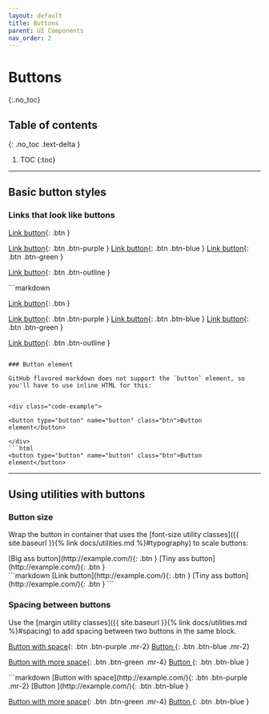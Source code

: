 ```yaml
---
layout: default
title: Buttons
parent: UI Components
nav_order: 2
---
```


# Buttons
{:.no_toc}

## Table of contents
{: .no_toc .text-delta }

1. TOC
{:toc}

---

## Basic button styles

### Links that look like buttons

<div class="code-example" markdown="1">

[Link button](http://example.com/){: .btn }

[Link button](http://example.com/){: .btn .btn-purple }
[Link button](http://example.com/){: .btn .btn-blue }
[Link button](http://example.com/){: .btn .btn-green }

[Link button](http://example.com/){: .btn .btn-outline }

</div>
```markdown

[Link button](http://example.com/){: .btn }

[Link button](http://example.com/){: .btn .btn-purple }
[Link button](http://example.com/){: .btn .btn-blue }
[Link button](http://example.com/){: .btn .btn-green }

[Link button](http://example.com/){: .btn .btn-outline }
```

### Button element

GitHub flavored markdown does not support the `button` element, so you'll have to use inline HTML for this:


<div class="code-example">

<button type="button" name="button" class="btn">Button element</button>

</div>
```html
<button type="button" name="button" class="btn">Button element</button>
```

---

## Using utilities with buttons

### Button size

Wrap the button in container that uses the [font-size utility classes]({{ site.baseurl }}{% link docs/utilities.md %}#typography) to scale buttons:

<div class="code-example" markdown="1">

<span class="fs-6">
[Big ass button](http://example.com/){: .btn }
</span>

<span class="fs-3">
[Tiny ass button](http://example.com/){: .btn }
</span>

</div>
```markdown
<span class="fs-8">
[Link button](http://example.com/){: .btn }
</span>

<span class="fs-3">
[Tiny ass button](http://example.com/){: .btn }
</span>
```

### Spacing between buttons

Use the [margin utility classes]({{ site.baseurl }}{% link docs/utilities.md %}#spacing) to add spacing between two buttons in the same block.

<div class="code-example" markdown="1">

[Button with space](http://example.com/){: .btn .btn-purple .mr-2}
[Button ](http://example.com/){: .btn .btn-blue .mr-2}

[Button with more space](http://example.com/){: .btn .btn-green .mr-4}
[Button ](http://example.com/){: .btn .btn-blue }
</div>
```markdown
[Button with space](http://example.com/){: .btn .btn-purple .mr-2}
[Button ](http://example.com/){: .btn .btn-blue }

[Button with more space](http://example.com/){: .btn .btn-green .mr-4}
[Button ](http://example.com/){: .btn .btn-blue }
```
